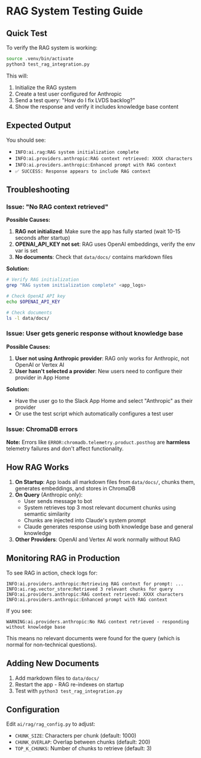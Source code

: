 # RAG System Testing Guide

## Quick Test

To verify the RAG system is working:

```bash
source .venv/bin/activate
python3 test_rag_integration.py
```

This will:
1. Initialize the RAG system
2. Create a test user configured for Anthropic
3. Send a test query: "How do I fix LVDS backlog?"
4. Show the response and verify it includes knowledge base content

## Expected Output

You should see:
- `INFO:ai.rag:RAG system initialization complete`
- `INFO:ai.providers.anthropic:RAG context retrieved: XXXX characters`
- `INFO:ai.providers.anthropic:Enhanced prompt with RAG context`
- `✅ SUCCESS: Response appears to include RAG context`

## Troubleshooting

### Issue: "No RAG context retrieved"

**Possible Causes:**
1. **RAG not initialized**: Make sure the app has fully started (wait 10-15 seconds after startup)
2. **OPENAI_API_KEY not set**: RAG uses OpenAI embeddings, verify the env var is set
3. **No documents**: Check that `data/docs/` contains markdown files

**Solution:**
```bash
# Verify RAG initialization
grep "RAG system initialization complete" <app_logs>

# Check OpenAI API key
echo $OPENAI_API_KEY

# Check documents
ls -l data/docs/
```

### Issue: User gets generic response without knowledge base

**Possible Causes:**
1. **User not using Anthropic provider**: RAG only works for Anthropic, not OpenAI or Vertex AI
2. **User hasn't selected a provider**: New users need to configure their provider in App Home

**Solution:**
- Have the user go to the Slack App Home and select "Anthropic" as their provider
- Or use the test script which automatically configures a test user

### Issue: ChromaDB errors

**Note:** Errors like `ERROR:chromadb.telemetry.product.posthog` are **harmless** telemetry failures and don't affect functionality.

## How RAG Works

1. **On Startup**: App loads all markdown files from `data/docs/`, chunks them, generates embeddings, and stores in ChromaDB
2. **On Query** (Anthropic only):
   - User sends message to bot
   - System retrieves top 3 most relevant document chunks using semantic similarity
   - Chunks are injected into Claude's system prompt
   - Claude generates response using both knowledge base and general knowledge
3. **Other Providers**: OpenAI and Vertex AI work normally without RAG

## Monitoring RAG in Production

To see RAG in action, check logs for:
```
INFO:ai.providers.anthropic:Retrieving RAG context for prompt: ...
INFO:ai.rag.vector_store:Retrieved 3 relevant chunks for query
INFO:ai.providers.anthropic:RAG context retrieved: XXXX characters
INFO:ai.providers.anthropic:Enhanced prompt with RAG context
```

If you see:
```
WARNING:ai.providers.anthropic:No RAG context retrieved - responding without knowledge base
```

This means no relevant documents were found for the query (which is normal for non-technical questions).

## Adding New Documents

1. Add markdown files to `data/docs/`
2. Restart the app - RAG re-indexes on startup
3. Test with `python3 test_rag_integration.py`

## Configuration

Edit `ai/rag/rag_config.py` to adjust:
- `CHUNK_SIZE`: Characters per chunk (default: 1000)
- `CHUNK_OVERLAP`: Overlap between chunks (default: 200)
- `TOP_K_CHUNKS`: Number of chunks to retrieve (default: 3)
